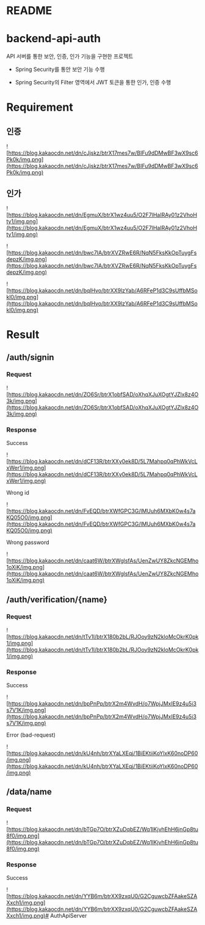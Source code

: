 # README

# backend-api-auth

API 서버를 통한 보안, 인증, 인가 기능을 구현한 프로젝트

- Spring Security를 통안 보안 기능 수행 

- Spring Security의 Filter 영역에서 JWT 토큰을 통한 인가, 인증 수행

# Requirement

## 인증

![https://blog.kakaocdn.net/dn/cJjskz/btrX17mes7w/BIFu9dDMwBF3wX9sc6Pk0k/img.png](https://blog.kakaocdn.net/dn/cJjskz/btrX17mes7w/BIFu9dDMwBF3wX9sc6Pk0k/img.png)

## 인가

![https://blog.kakaocdn.net/dn/EgmuX/btrX1wz4uu5/O2F7lHaIRAy01z2VhoHty1/img.png](https://blog.kakaocdn.net/dn/EgmuX/btrX1wz4uu5/O2F7lHaIRAy01z2VhoHty1/img.png)

![https://blog.kakaocdn.net/dn/bwc7IA/btrXVZRwE6R/NqN5FksKkOpTuygFsdepzK/img.png](https://blog.kakaocdn.net/dn/bwc7IA/btrXVZRwE6R/NqN5FksKkOpTuygFsdepzK/img.png)

![https://blog.kakaocdn.net/dn/bqlHvo/btrXX9lzYab/A6RFeP1d3C9sUffbMSokl0/img.png](https://blog.kakaocdn.net/dn/bqlHvo/btrXX9lzYab/A6RFeP1d3C9sUffbMSokl0/img.png)

# Result

## /auth/signin

### Request

![https://blog.kakaocdn.net/dn/ZO6Sr/btrX1obfSAD/oXhqXJuXOgtYJZlx8z4O3k/img.png](https://blog.kakaocdn.net/dn/ZO6Sr/btrX1obfSAD/oXhqXJuXOgtYJZlx8z4O3k/img.png)

### Response

Success

![https://blog.kakaocdn.net/dn/dCF13R/btrXXy0ek8D/5L7Mahpq0qPhWkVcLxWer1/img.png](https://blog.kakaocdn.net/dn/dCF13R/btrXXy0ek8D/5L7Mahpq0qPhWkVcLxWer1/img.png)

Wrong id

![https://blog.kakaocdn.net/dn/FvEQD/btrXWfGPC3G/lMUuh6MXbK0w4s7aKQ05O0/img.png](https://blog.kakaocdn.net/dn/FvEQD/btrXWfGPC3G/lMUuh6MXbK0w4s7aKQ05O0/img.png)

Wrong password

![https://blog.kakaocdn.net/dn/caat6W/btrXWglsfAs/UenZwUY8ZkcNGEMho1oXiK/img.png](https://blog.kakaocdn.net/dn/caat6W/btrXWglsfAs/UenZwUY8ZkcNGEMho1oXiK/img.png)

## /auth/verification/{name}

### Request

![https://blog.kakaocdn.net/dn/tTv1l/btrX180b2bL/RJOoy9zN2kloMcOkrK0pk1/img.png](https://blog.kakaocdn.net/dn/tTv1l/btrX180b2bL/RJOoy9zN2kloMcOkrK0pk1/img.png)

### Response

Success

![https://blog.kakaocdn.net/dn/bpPnPp/btrX2m4WvdH/o7WpjJMxIE9z4u5i3s7V1K/img.png](https://blog.kakaocdn.net/dn/bpPnPp/btrX2m4WvdH/o7WpjJMxIE9z4u5i3s7V1K/img.png)

Error (bad-request)

![https://blog.kakaocdn.net/dn/kU4nh/btrXYaLXEqj/1BiEKtiiKoYlxK60noDP60/img.png](https://blog.kakaocdn.net/dn/kU4nh/btrXYaLXEqj/1BiEKtiiKoYlxK60noDP60/img.png)

## /data/name

### Request

![https://blog.kakaocdn.net/dn/bTGp7O/btrXZuDqbEZ/Wq1IKjvhEhH6jnGp8tu8f0/img.png](https://blog.kakaocdn.net/dn/bTGp7O/btrXZuDqbEZ/Wq1IKjvhEhH6jnGp8tu8f0/img.png)

### Response

Success

![https://blog.kakaocdn.net/dn/YYB6m/btrXX9zxqU0/G2CguwcbZFAakeSZAXxch1/img.png](https://blog.kakaocdn.net/dn/YYB6m/btrXX9zxqU0/G2CguwcbZFAakeSZAXxch1/img.png)# AuthApiServer
